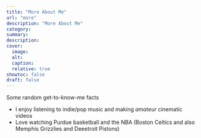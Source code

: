 ```yaml
---
title: "More About Me"
url: "more"
description: "More About Me"
category:
summary:
description: 
cover:
  image:
  alt:
  caption: 
  relative: true
showtoc: false
draft: false
---
```


Some random get-to-know-me facts

- I enjoy listening to indie/pop music and making *amateur* cinematic videos
- Love watching Purdue basketball and the NBA (Boston Celtics and also Memphis Grizzlies and Deeetroit Pistons)
<!-- - Find me giving tours and info sessions to prospective Purdue CS students at Lawson! -->
<!-- - Have four tattoos and plan on getting more this summer!  -->
